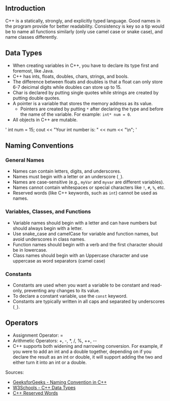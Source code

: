 ## Introduction

C++ is a statically, strongly, and explicitly typed language. Good names in the program provide for better readability. Consistency is key so a tip would be to
name all functions similarly (only use camel case or snake case), and name classes differently.

## Data Types

- When creating variables in C++, you have to declare its type first and foremost, like Java.
- C++ has ints, floats, doubles, chars, strings, and bools.
- The difference between floats and doubles is that a float can only store 6-7 deicimal digits while doubles can store up to 15.
- Char is declared by putting single quotes while strings are created by putting double quotes.
- A pointer is a variable that stores the memory address as its value.
  - Pointers are created by putting `*` after declaring the type and before the name of the variable. For example: `int* num = 0`.
- All objects in C++ are mutable.

'
    int num = 15;
    cout << "Your int number is: " << num << "\n";
'

## Naming Conventions

### General Names

- Names can contain letters, digits, and underscores.
- Names must begin with a letter or an underscore (`_`).
- Names are case-sensitive (e.g., `myVar` and `myvar` are different variables).
- Names cannot contain whitespaces or special characters like `!`, `#`, `%`, etc.
- Reserved words (like C++ keywords, such as `int`) cannot be used as names.

### Variables, Classes, and Functions

- Variable names should begin with a letter and can have numbers but should always begin with a letter.
- Use snake_case and camelCase for variable and function names, but avoid underscores in class names.
- Function names should begin with a verb and the first character should be in lowercase.
- Class names should begin with an Uppercase character and use uppercase as word separators (camel case)

### Constants

- Constants are used when you want a variable to be constant and read-only, preventing any changes to its value.
- To declare a constant variable, use the `const` keyword.
- Constants are typically written in all caps and separated by underscores (`_`).

## Operators

- Assignment Operator: =
- Arithmetic Operators: +, -, *, /, %, ++, --
- C++ supports both widening and narrowing conversion. For example, if you were to add an int and a double together, depending on if you declare the result as an int or double, it will support adding the two and either turn it into an int or a double.



Sources:
- [GeeksforGeeks - Naming Convention in C++](https://www.geeksforgeeks.org/naming-convention-in-c/)
- [W3Schools - C++ Data Types](https://www.w3schools.com/cpp/cpp_data_types.asp)
- [C++ Reserved Words](https://en.cppreference.com/w/cpp/keyword)
